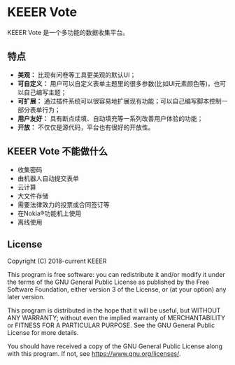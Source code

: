 KEEER Vote
==========

KEEER Vote 是一个多功能的数据收集平台。

## 特点

- **美观：** 比现有问卷等工具更美观的默认UI；
- **可自定义：** 用户可以自定义表单主题里的很多参数(比如UI元素颜色等)，也可以自己编写主题；
- **可扩展：** 通过插件系统可以很容易地扩展现有功能；可以自己编写脚本控制一部分表单行为；
- **用户友好：** 具有断点续填、自动填充等一系列改善用户体验的功能；
- **开放：** 不仅仅是源代码，平台也有很好的开放性。

## KEEER Vote 不能做什么

- 收集密码
- 由机器人自动提交表单
- 云计算
- 大文件存储
- 需要法律效力的投票或合同签订等
- 在Nokia®功能机上使用
- 离线使用

## License

Copyright (C) 2018-current KEEER

This program is free software: you can redistribute it and/or modify
it under the terms of the GNU General Public License as published by
the Free Software Foundation, either version 3 of the License, or
(at your option) any later version.

This program is distributed in the hope that it will be useful,
but WITHOUT ANY WARRANTY; without even the implied warranty of
MERCHANTABILITY or FITNESS FOR A PARTICULAR PURPOSE.  See the
GNU General Public License for more details.

You should have received a copy of the GNU General Public License
along with this program.  If not, see <https://www.gnu.org/licenses/>.
